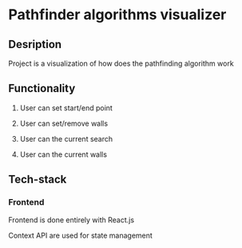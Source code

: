 # Pathfinder algorithms visualizer

## Desription

<p> Project is a visualization of how does the pathfinding algorithm work</p>


      
## Functionality

1. <p> User can set start/end point </p>

1. <p> User can set/remove walls </p>

1. <p> User can <Reset> the current search </p>

1. <p> User can <Clear> the current walls </p>
    
## Tech-stack

### Frontend

<p> Frontend is done entirely with React.js </p>
<p> Context API are used for state management </p>
